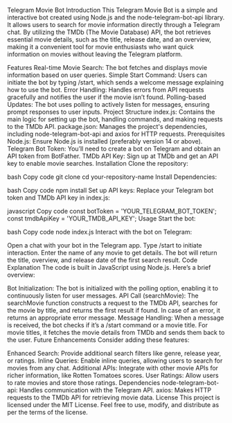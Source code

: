 
Telegram Movie Bot
Introduction
This Telegram Movie Bot is a simple and interactive bot created using Node.js and the node-telegram-bot-api library. It allows users to search for movie information directly through a Telegram chat. By utilizing the TMDb (The Movie Database) API, the bot retrieves essential movie details, such as the title, release date, and an overview, making it a convenient tool for movie enthusiasts who want quick information on movies without leaving the Telegram platform.

Features
Real-time Movie Search: The bot fetches and displays movie information based on user queries.
Simple Start Command: Users can initiate the bot by typing /start, which sends a welcome message explaining how to use the bot.
Error Handling: Handles errors from API requests gracefully and notifies the user if the movie isn’t found.
Polling-based Updates: The bot uses polling to actively listen for messages, ensuring prompt responses to user inputs.
Project Structure
index.js: Contains the main logic for setting up the bot, handling commands, and making requests to the TMDb API.
package.json: Manages the project's dependencies, including node-telegram-bot-api and axios for HTTP requests.
Prerequisites
Node.js: Ensure Node.js is installed (preferably version 14 or above).
Telegram Bot Token: You’ll need to create a bot on Telegram and obtain an API token from BotFather.
TMDb API Key: Sign up at TMDb and get an API key to enable movie searches.
Installation
Clone the repository:

bash
Copy code
git clone <your-repository-url>
cd your-repository-name
Install Dependencies:

bash
Copy code
npm install
Set up API keys: Replace your Telegram bot token and TMDb API key in index.js:

javascript
Copy code
const botToken = 'YOUR_TELEGRAM_BOT_TOKEN';
const tmdbApiKey = 'YOUR_TMDB_API_KEY';
Usage
Start the bot:

bash
Copy code
node index.js
Interact with the bot on Telegram:

Open a chat with your bot in the Telegram app.
Type /start to initiate interaction.
Enter the name of any movie to get details. The bot will return the title, overview, and release date of the first search result.
Code Explanation
The code is built in JavaScript using Node.js. Here’s a brief overview:

Bot Initialization: The bot is initialized with the polling option, enabling it to continuously listen for user messages.
API Call (searchMovie): The searchMovie function constructs a request to the TMDb API, searches for the movie by title, and returns the first result if found. In case of an error, it returns an appropriate error message.
Message Handling: When a message is received, the bot checks if it’s a /start command or a movie title. For movie titles, it fetches the movie details from TMDb and sends them back to the user.
Future Enhancements
Consider adding these features:

Enhanced Search: Provide additional search filters like genre, release year, or ratings.
Inline Queries: Enable inline queries, allowing users to search for movies from any chat.
Additional APIs: Integrate with other movie APIs for richer information, like Rotten Tomatoes scores.
User Ratings: Allow users to rate movies and store those ratings.
Dependencies
node-telegram-bot-api: Handles communication with the Telegram API.
axios: Makes HTTP requests to the TMDb API for retrieving movie data.
License
This project is licensed under the MIT License. Feel free to use, modify, and distribute as per the terms of the license.

